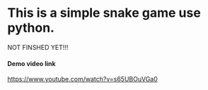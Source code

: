 # This is a simple snake game use python.
NOT FINSHED YET!!!

#### Demo video link
https://www.youtube.com/watch?v=s65UBOuVGa0
